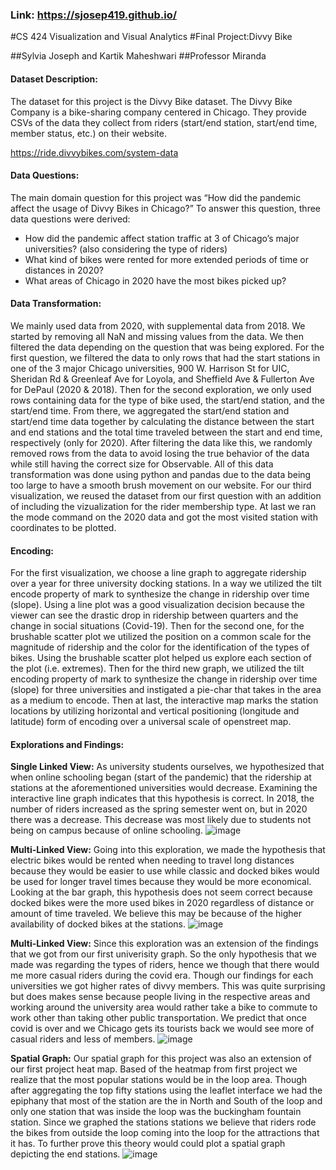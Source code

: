 ### Link: https://sjosep419.github.io/ 

#CS 424 Visualization and Visual Analytics
#Final Project:Divvy Bike

##Sylvia Joseph and Kartik Maheshwari
##Professor Miranda



#### Dataset Description:
The dataset for this project is the Divvy Bike dataset. The Divvy Bike Company is a bike-sharing company centered in Chicago. They provide CSVs of the data they collect from riders (start/end station, start/end time, member status, etc.) on their website.
 
https://ride.divvybikes.com/system-data 


#### Data Questions:
The main domain question for this project was “How did the pandemic affect the usage of Divvy Bikes in Chicago?” To answer this question, three data questions were derived:

* How did the pandemic affect station traffic at 3 of Chicago’s major universities? (also considering the type of riders)
* What kind of bikes were rented for more extended periods of time or distances in 2020?
* What areas of Chicago in 2020 have the most bikes picked up?

#### Data Transformation:
We mainly used data from 2020, with supplemental data from 2018. We started by removing all NaN and missing values from the data. We then filtered the data depending on the question that was being explored. For the first question, we filtered the data to only rows that had the start stations in one of the 3 major Chicago universities, 900 W. Harrison St for UIC, Sheridan Rd & Greenleaf Ave for Loyola, and Sheffield Ave & Fullerton Ave for DePaul (2020 & 2018). Then for the second exploration, we only used rows containing data for the type of bike used, the start/end station, and the start/end time. From there, we aggregated the start/end station and start/end time data together by calculating the distance between the start and end stations and the total time traveled between the start and end time, respectively (only for 2020). After filtering the data like this, we randomly removed rows from the data to avoid losing the true behavior of the data while still having the correct size for Observable. All of this data transformation was done using python and pandas due to the data being too large to have a smooth brush movement on our website. For our third visualization, we reused the dataset from our first question with an addition of including the vizualization for the rider membership type. At last we ran the mode command on the 2020 data and got the most visited station with coordinates to be plotted.

#### Encoding:
For the first visualization, we choose a line graph to aggregate ridership over a year for three university docking stations. In a way we utilized the tilt encode property of mark to synthesize the change in ridership over time (slope). Using a line plot was a good visualization decision because the viewer can see the drastic drop in ridership between quarters and the change in social situations (Covid-19). Then for the second one, for the brushable scatter plot we utilized the position on a common scale for the magnitude of ridership and the color for the identification of the types of bikes. Using the brushable scatter plot helped us explore each section of the plot (i.e. extremes). Then for the third new graph, we utilized the tilt encoding property of mark to synthesize the change in ridership over time (slope) for three universities and instigated a pie-char that takes in the area as a medium to encode. Then at last, the interactive map marks the station locations by utilizing horizontal and vertical positioning (longitude and latitude) form of encoding over a universal scale of openstreet map.


#### Explorations and Findings:

**Single Linked View:** As university students ourselves, we hypothesized that when online schooling began (start of the pandemic) that the ridership at stations at the aforementioned universities would decrease. Examining the interactive line graph indicates that this hypothesis is correct. In 2018, the number of riders increased as the spring semester went on, but in 2020 there was a decrease. This decrease was most likely due to students not being on campus because of online schooling.
![image](image.png)

**Multi-Linked View:** Going into this exploration, we made the hypothesis that electric bikes would be rented when needing to travel long distances because they would be easier to use while classic and docked bikes would be used for longer travel times because they would be more economical. Looking at the bar graph, this hypothesis does not seem correct because docked bikes were the more used bikes in 2020 regardless of distance or amount of time traveled. We believe this may be because of the higher availability of docked bikes at the stations.
![image](image.png)

**Multi-Linked View:** Since this exploration was an extension of the findings that we got from our first univerisity graph. So the only hypothesis that we made was regarding the types of riders, hence we though that there would me more casual riders during the covid era. Though our findings for each universities we got higher rates of divvy members. This was quite surprising but does makes sense because people living in the respective areas and working around the university area would rather take a bike to commute to work other than taking other public transportation. We predict that once covid is over and we Chicago gets its tourists back we would see more of casual riders and less of members.
![image](image.png)

**Spatial Graph:** Our spatial graph for this project was also an extension of our first project heat map. Based of the heatmap from first project we realize that the most popular stations would be in the loop area. Though after aggregating the top fifty stations using the leaflet interface we had the epiphany that most of the station are the in North and South of the loop and only one station that was inside the loop was the buckingham fountain station. Since we graphed the stations stations we believe that riders rode the bikes from outside the loop coming into the loop for the attractions that it has. To further prove this theory would could plot a spatial graph depicting the end stations.
![image](image.png)


